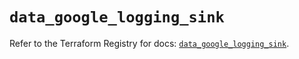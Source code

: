 # `data_google_logging_sink`

Refer to the Terraform Registry for docs: [`data_google_logging_sink`](https://registry.terraform.io/providers/hashicorp/google/5.45.2/docs/data-sources/logging_sink).
